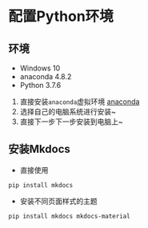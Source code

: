 
# 配置Python环境

## 环境
- Windows 10
- anaconda 4.8.2
- Python 3.7.6

1. 直接安装`anaconda`虚拟环境 [anaconda](https://anaconda.org/)
2. 选择自己的电脑系统进行安装~
3. 直接下一步下一步安装到电脑上~  


## 安装Mkdocs

- 直接使用
```
pip install mkdocs
```

- 安装不同页面样式的主题

```
pip install mkdocs mkdocs-material
```